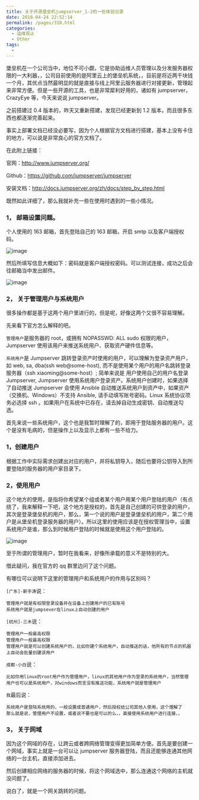 ```yaml
---
title: 关于开源堡垒机jumpserver_1-2的一些体验记录
date: 2018-04-24 22:52:14
permalink: /pages/310.html
categories:
  - 运维观止
  - Other
tags:
  - 
---
```


堡垒机在一个公司当中，地位不可小觑，它是协助运维人员管理以及分发服务器权限的一大利器，，公司目前使用的是阿里云上的堡垒机系统，，目前是将近两千块钱一个月，其优点当然最明显的就是直接与线上阿里云服务器进行对接更新，管理起来非常方便。但是一些开源的工具，也是非常犀利好用的，诸如有 jumpserver，CrazyEye 等，今天来说说 jumpserver。



之前搭建过 0.4 版本的，昨天又重新搭建，发现已经更新到 1.2 版本，而且很多东西也都逐渐完善起来。



事实上部署文档已经没必要写，因为个人根据官方文档进行搭建，基本上没有卡住的地方，可以说是非常良心的官方文档了。



在此附上链接：



官网：http://www.jumpserver.org/

Github：https://github.com/jumpserver/jumpserver

安装文档：http://docs.jumpserver.org/zh/docs/step_by_step.html

既然如此详细了，那么我就补充一些在使用时遇到的一些小情况。

### 1， 邮箱设置问题。

个人使用的 163 邮箱，首先登陆自己的 163 邮箱，开启 smtp 以及客户端授权码。



![image](https://tvax2.sinaimg.cn/large/008k1Yt0ly1gs2ztyx9kkj30n80jftc8.jpg)



然后所填写信息大概如下：密码就是客户端授权密码。可以测试连接，成功之后会往邮箱当中发出邮件。



![image](https://tva4.sinaimg.cn/large/008k1Yt0ly1gs2zu7b1s7j30pr0icmz1.jpg)



### 2， 关于管理用户与系统用户

很多操作都是基于这两个用户里进行的，但是呢，好像这两个又很不容易理解。

先来看下官方怎么解释的吧。

`管理用户`是服务器的 root，或拥有 NOPASSWD: ALL sudo 权限的用户，Jumpserver 使用该用户来推送系统用户、获取资产硬件信息等。

`系统用户`是 Jumpserver 跳转登录资产时使用的用户，可以理解为登录资产用户，如 web, sa, dba(ssh web@some-host), 而不是使用某个用户的用户名跳转登录服务器（ssh xiaoming@some-host）; 简单来说是 用户使用自己的用户名登录 Jumpserver, Jumpserver 使用系统用户登录资产。系统用户创建时，如果选择了自动推送 Jumpserver 会使用 Ansible 自动推送系统用户到资产中，如果资产（交换机、Windows）不支持 Ansible, 请手动填写账号密码。Linux 系统协议项务必选择 ssh 。如果用户在系统中已存在，请去掉自动生成密钥、自动推送勾选。

首先来说一些系统用户，这个也是我暂时理解了的，即用于登陆服务器的用户。这个是没有毛病的，但是操作上以及显示上都有一些不给力。

### 1，创建用户

根据工作中实际需求创建出对应的用户，并将私钥导入，随后也要将公钥导入到所要登陆的服务器的用户家目录下。

### 2，使用用户

这个地方的使用，是指将你希望某个组或者某个用户用某个用户登陆的用户（有点绕了，我来解释一下吧，这个地方是授权的，首先是自己创建的可供登录的用户，其次是登录堡垒机的用户，那么，第一个说的用户是登录堡垒机的用户，第二个用户是从堡垒机登录服务器的用户）。所以这里的使用应该是在授权管理当中，设置系统用户是谁，那么到时候用户登陆的时候就是使用这个用户登陆的。



![image](https://tvax4.sinaimg.cn/large/008k1Yt0ly1gs2zudqrx9j30nx04pmxo.jpg)



至于所谓的管理用户，暂时在我看来，好像所承载的意义不是特别的大。

借此疑问，我在官方的 qq 群里边问了这个问题。

有哪位可以说明下这里的管理用户和系统用户的作用与区别吗？

`[广东]-新手涛`说：

```
管理用户就是有权限登录设备并在设备上创建用户的已有账号
系统用户就是jumpsever在linux上自动创建的用户
```

`[杭州]-三木`说：

```
管理用户一般最高权限
管理用户一般最高权限
管理用户就是可以创建系统用户的，比如你建个系统用户，自动推送的话，他所有的节点的机器上自动会批量创建该用户
```

`成都-小白`说：

```
比如你用linux的root用户作为管理用户，linux的其他用户作为登录的系统用户，当然管理用户也可以是系统用户，对windows而言没有推送功能，系统用户就是管理用户
```

`我`最后说：

```
系统用户是登陆系统用的，一般设置成普通用户，然后授权给公司其他人使用，这个理解了 
那么就是说，管理用户不设置，或者说不要也是可以的么，，直接使用系统用户进行连接，，
```

### 3， 关于网域

因为这个网域的存在，让跨云或者跨网络管理变得更加简单方便。首先是要创建一个网域，事实上就是一台可以让 jumpserver 服务器登陆，而且还能够连通其他网络的一台主机，直接添加进去。

然后创建相应网络的服务器的时候，将这个网域选中，那么连通这个网络的主机就没问题了。

说白了，就是一个网关跳转的问题。

